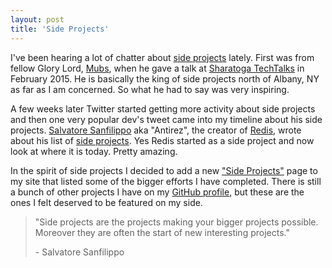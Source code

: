 ```yaml
---
layout: post
title: 'Side Projects'
---
```

I've been hearing a lot of chatter about [side projects](https://twitter.com/search?q=%23sideprojects&src=typd) lately. First was from fellow Glory Lord, [Mubs](https://twitter.com/mubashariqbal), when he gave a talk at [Sharatoga TechTalks](http://sharatogatechtalks.com) in February 2015. He is basically the king of side projects north of Albany, NY as far as I am concerned. So what he had to say was very inspiring.

A few weeks later Twitter started getting more activity about side projects and then one very popular dev's tweet came into my timeline about
his side projects. [Salvatore Sanfilippo](https://twitter.com/antirez) aka "Antirez", the creator of [Redis](http://redis.io), wrote about his 
list of [side projects](http://antirez.com/news/86). Yes Redis started as a side project and now look at where it is today. Pretty amazing.

In the spirit of side projects I decided to add a new ["Side Projects"](/projects) page to my site that listed some of the bigger efforts I have completed. There is still a bunch of other projects I have on my [GitHub profile](https://github.com/blainsmith), but these are the ones I felt deserved to be featured on my side.

<blockquote>
    <p>"Side projects are the projects making your bigger projects possible. Moreover they are often the start of new interesting projects."</p>
    <p>- Salvatore Sanfilippo</p>
</blockquote>
